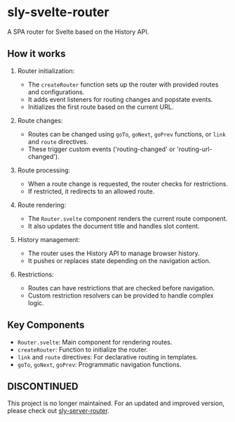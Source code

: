 # sly-svelte-router

A SPA router for Svelte based on the History API.

## How it works

1. Router initialization:
   - The `createRouter` function sets up the router with provided routes and configurations.
   - It adds event listeners for routing changes and popstate events.
   - Initializes the first route based on the current URL.

2. Route changes:
   - Routes can be changed using `goTo`, `goNext`, `goPrev` functions, or `link` and `route` directives.
   - These trigger custom events ('routing-changed' or 'routing-url-changed').

3. Route processing:
   - When a route change is requested, the router checks for restrictions.
   - If restricted, it redirects to an allowed route.

4. Route rendering:
   - The `Router.svelte` component renders the current route component.
   - It also updates the document title and handles slot content.

5. History management:
   - The router uses the History API to manage browser history.
   - It pushes or replaces state depending on the navigation action.

6. Restrictions:
   - Routes can have restrictions that are checked before navigation.
   - Custom restriction resolvers can be provided to handle complex logic.

## Key Components

- `Router.svelte`: Main component for rendering routes.
- `createRouter`: Function to initialize the router.
- `link` and `route` directives: For declarative routing in templates.
- `goTo`, `goNext`, `goPrev`: Programmatic navigation functions.

## DISCONTINUED

This project is no longer maintained. For an updated and improved version, please check out [sly-server-router](https://www.npmjs.com/package/sly-svelte-location-router).
